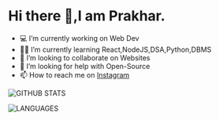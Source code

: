 
# Hi there 👋,I am Prakhar.

- 💻 I’m currently working on Web Dev
- 👨‍💻 I’m currently learning React,NodeJS,DSA,Python,DBMS	
- 👯 I’m looking to collaborate on Websites
- 🤔 I’m looking for help with Open-Source 
- 📫 How to reach me on [Instagram](https://www.instagram.com/sharmaji_2407_/?hl=en)


![GITHUB STATS](https://github-readme-stats.vercel.app/api?username=sharmaji-2407&theme=lowcontrast&show_icons=true&count_private=)	


![LANGUAGES](https://github-readme-stats.vercel.app/api/top-langs/?username=sharmaji-2407&layout=compact)
